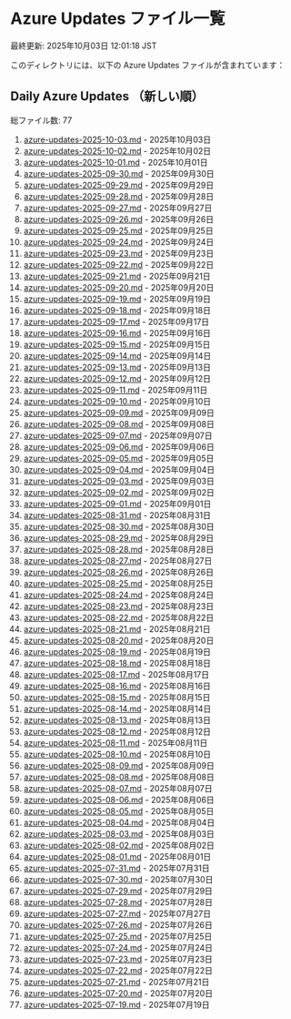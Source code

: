 # Azure Updates ファイル一覧

最終更新: 2025年10月03日 12:01:18 JST

このディレクトリには、以下の Azure Updates ファイルが含まれています：

## Daily Azure Updates （新しい順）

総ファイル数: 77

1. [azure-updates-2025-10-03.md](./azure-updates-2025-10-03.md) - 2025年10月03日
2. [azure-updates-2025-10-02.md](./azure-updates-2025-10-02.md) - 2025年10月02日
3. [azure-updates-2025-10-01.md](./azure-updates-2025-10-01.md) - 2025年10月01日
4. [azure-updates-2025-09-30.md](./azure-updates-2025-09-30.md) - 2025年09月30日
5. [azure-updates-2025-09-29.md](./azure-updates-2025-09-29.md) - 2025年09月29日
6. [azure-updates-2025-09-28.md](./azure-updates-2025-09-28.md) - 2025年09月28日
7. [azure-updates-2025-09-27.md](./azure-updates-2025-09-27.md) - 2025年09月27日
8. [azure-updates-2025-09-26.md](./azure-updates-2025-09-26.md) - 2025年09月26日
9. [azure-updates-2025-09-25.md](./azure-updates-2025-09-25.md) - 2025年09月25日
10. [azure-updates-2025-09-24.md](./azure-updates-2025-09-24.md) - 2025年09月24日
11. [azure-updates-2025-09-23.md](./azure-updates-2025-09-23.md) - 2025年09月23日
12. [azure-updates-2025-09-22.md](./azure-updates-2025-09-22.md) - 2025年09月22日
13. [azure-updates-2025-09-21.md](./azure-updates-2025-09-21.md) - 2025年09月21日
14. [azure-updates-2025-09-20.md](./azure-updates-2025-09-20.md) - 2025年09月20日
15. [azure-updates-2025-09-19.md](./azure-updates-2025-09-19.md) - 2025年09月19日
16. [azure-updates-2025-09-18.md](./azure-updates-2025-09-18.md) - 2025年09月18日
17. [azure-updates-2025-09-17.md](./azure-updates-2025-09-17.md) - 2025年09月17日
18. [azure-updates-2025-09-16.md](./azure-updates-2025-09-16.md) - 2025年09月16日
19. [azure-updates-2025-09-15.md](./azure-updates-2025-09-15.md) - 2025年09月15日
20. [azure-updates-2025-09-14.md](./azure-updates-2025-09-14.md) - 2025年09月14日
21. [azure-updates-2025-09-13.md](./azure-updates-2025-09-13.md) - 2025年09月13日
22. [azure-updates-2025-09-12.md](./azure-updates-2025-09-12.md) - 2025年09月12日
23. [azure-updates-2025-09-11.md](./azure-updates-2025-09-11.md) - 2025年09月11日
24. [azure-updates-2025-09-10.md](./azure-updates-2025-09-10.md) - 2025年09月10日
25. [azure-updates-2025-09-09.md](./azure-updates-2025-09-09.md) - 2025年09月09日
26. [azure-updates-2025-09-08.md](./azure-updates-2025-09-08.md) - 2025年09月08日
27. [azure-updates-2025-09-07.md](./azure-updates-2025-09-07.md) - 2025年09月07日
28. [azure-updates-2025-09-06.md](./azure-updates-2025-09-06.md) - 2025年09月06日
29. [azure-updates-2025-09-05.md](./azure-updates-2025-09-05.md) - 2025年09月05日
30. [azure-updates-2025-09-04.md](./azure-updates-2025-09-04.md) - 2025年09月04日
31. [azure-updates-2025-09-03.md](./azure-updates-2025-09-03.md) - 2025年09月03日
32. [azure-updates-2025-09-02.md](./azure-updates-2025-09-02.md) - 2025年09月02日
33. [azure-updates-2025-09-01.md](./azure-updates-2025-09-01.md) - 2025年09月01日
34. [azure-updates-2025-08-31.md](./azure-updates-2025-08-31.md) - 2025年08月31日
35. [azure-updates-2025-08-30.md](./azure-updates-2025-08-30.md) - 2025年08月30日
36. [azure-updates-2025-08-29.md](./azure-updates-2025-08-29.md) - 2025年08月29日
37. [azure-updates-2025-08-28.md](./azure-updates-2025-08-28.md) - 2025年08月28日
38. [azure-updates-2025-08-27.md](./azure-updates-2025-08-27.md) - 2025年08月27日
39. [azure-updates-2025-08-26.md](./azure-updates-2025-08-26.md) - 2025年08月26日
40. [azure-updates-2025-08-25.md](./azure-updates-2025-08-25.md) - 2025年08月25日
41. [azure-updates-2025-08-24.md](./azure-updates-2025-08-24.md) - 2025年08月24日
42. [azure-updates-2025-08-23.md](./azure-updates-2025-08-23.md) - 2025年08月23日
43. [azure-updates-2025-08-22.md](./azure-updates-2025-08-22.md) - 2025年08月22日
44. [azure-updates-2025-08-21.md](./azure-updates-2025-08-21.md) - 2025年08月21日
45. [azure-updates-2025-08-20.md](./azure-updates-2025-08-20.md) - 2025年08月20日
46. [azure-updates-2025-08-19.md](./azure-updates-2025-08-19.md) - 2025年08月19日
47. [azure-updates-2025-08-18.md](./azure-updates-2025-08-18.md) - 2025年08月18日
48. [azure-updates-2025-08-17.md](./azure-updates-2025-08-17.md) - 2025年08月17日
49. [azure-updates-2025-08-16.md](./azure-updates-2025-08-16.md) - 2025年08月16日
50. [azure-updates-2025-08-15.md](./azure-updates-2025-08-15.md) - 2025年08月15日
51. [azure-updates-2025-08-14.md](./azure-updates-2025-08-14.md) - 2025年08月14日
52. [azure-updates-2025-08-13.md](./azure-updates-2025-08-13.md) - 2025年08月13日
53. [azure-updates-2025-08-12.md](./azure-updates-2025-08-12.md) - 2025年08月12日
54. [azure-updates-2025-08-11.md](./azure-updates-2025-08-11.md) - 2025年08月11日
55. [azure-updates-2025-08-10.md](./azure-updates-2025-08-10.md) - 2025年08月10日
56. [azure-updates-2025-08-09.md](./azure-updates-2025-08-09.md) - 2025年08月09日
57. [azure-updates-2025-08-08.md](./azure-updates-2025-08-08.md) - 2025年08月08日
58. [azure-updates-2025-08-07.md](./azure-updates-2025-08-07.md) - 2025年08月07日
59. [azure-updates-2025-08-06.md](./azure-updates-2025-08-06.md) - 2025年08月06日
60. [azure-updates-2025-08-05.md](./azure-updates-2025-08-05.md) - 2025年08月05日
61. [azure-updates-2025-08-04.md](./azure-updates-2025-08-04.md) - 2025年08月04日
62. [azure-updates-2025-08-03.md](./azure-updates-2025-08-03.md) - 2025年08月03日
63. [azure-updates-2025-08-02.md](./azure-updates-2025-08-02.md) - 2025年08月02日
64. [azure-updates-2025-08-01.md](./azure-updates-2025-08-01.md) - 2025年08月01日
65. [azure-updates-2025-07-31.md](./azure-updates-2025-07-31.md) - 2025年07月31日
66. [azure-updates-2025-07-30.md](./azure-updates-2025-07-30.md) - 2025年07月30日
67. [azure-updates-2025-07-29.md](./azure-updates-2025-07-29.md) - 2025年07月29日
68. [azure-updates-2025-07-28.md](./azure-updates-2025-07-28.md) - 2025年07月28日
69. [azure-updates-2025-07-27.md](./azure-updates-2025-07-27.md) - 2025年07月27日
70. [azure-updates-2025-07-26.md](./azure-updates-2025-07-26.md) - 2025年07月26日
71. [azure-updates-2025-07-25.md](./azure-updates-2025-07-25.md) - 2025年07月25日
72. [azure-updates-2025-07-24.md](./azure-updates-2025-07-24.md) - 2025年07月24日
73. [azure-updates-2025-07-23.md](./azure-updates-2025-07-23.md) - 2025年07月23日
74. [azure-updates-2025-07-22.md](./azure-updates-2025-07-22.md) - 2025年07月22日
75. [azure-updates-2025-07-21.md](./azure-updates-2025-07-21.md) - 2025年07月21日
76. [azure-updates-2025-07-20.md](./azure-updates-2025-07-20.md) - 2025年07月20日
77. [azure-updates-2025-07-19.md](./azure-updates-2025-07-19.md) - 2025年07月19日
